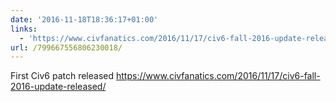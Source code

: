 ```yaml
---
date: '2016-11-18T18:36:17+01:00'
links:
  - 'https://www.civfanatics.com/2016/11/17/civ6-fall-2016-update-released/'
url: /799667556806230018/
---
```

First Civ6 patch released https://www.civfanatics.com/2016/11/17/civ6-fall-2016-update-released/
